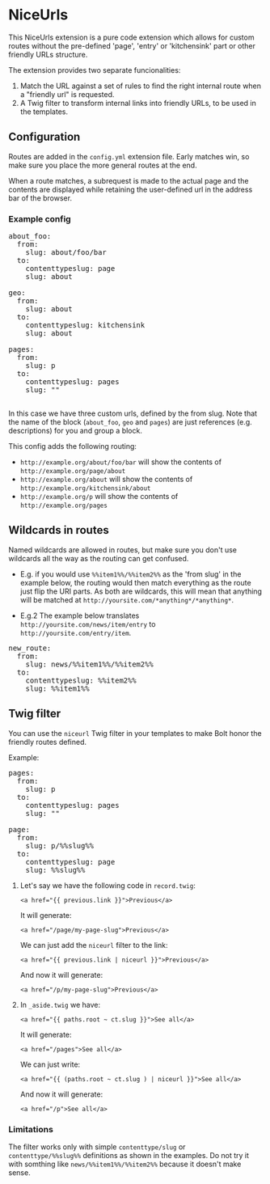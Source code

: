 NiceUrls
========

This NiceUrls extension is a pure code extension which allows for custom routes
without the pre-defined 'page', 'entry' or 'kitchensink' part or other 
friendly URLs structure.

The extension provides two separate funcionalities:

1. Match the URL against a set of rules to find the right internal route when
   a "friendly url" is requested.
2. A Twig filter to transform internal links into friendly URLs, to be used
   in the templates.

Configuration
-------------

Routes are added in the `config.yml` extension file. Early matches win, so make
sure you place the more general routes at the end.

When a route matches, a subrequest is made to the actual page and the contents 
are displayed while retaining the user-defined url in the address bar of the
browser.

### Example config

<pre>
about_foo:
  from:
    slug: about/foo/bar
  to:
    contenttypeslug: page
    slug: about
    
geo:
  from:
    slug: about
  to:
    contenttypeslug: kitchensink
    slug: about
    
pages:
  from:
    slug: p
  to:
    contenttypeslug: pages
    slug: ""
      
</pre>
 
In this case we have three custom urls, defined by the from slug. Note that the 
name of the block (`about_foo`, `geo` and `pages`) are just references 
(e.g. descriptions) for you and group a block.
  
This config adds the following routing:
 
- `http://example.org/about/foo/bar` will show the contents of `http://example.org/page/about`
- `http://example.org/about` will show the contents of `http://example.org/kitchensink/about`
- `http://example.org/p` will show the contents of `http://example.org/pages`


Wildcards in routes
-------------------

Named wildcards are allowed in routes, but make sure you don't use wildcards all
the way as the routing can get confused. 

- E.g. if you would use `%%item1%%/%%item2%%` as the 'from slug' in the example
  below, the routing would then match everything as the route just flip the
  URI parts. As both are wildcards, this will mean that anything will be matched
  at `http://yoursite.com/*anything*/*anything*`.

- E.g.2 The example below translates `http://yoursite.com/news/item/entry` to `http://yoursite.com/entry/item`.

<pre>
new_route:
  from:
    slug: news/%%item1%%/%%item2%%
  to:
    contenttypeslug: %%item2%%
    slug: %%item1%%
</pre>


Twig filter
-----------

You can use the `niceurl` Twig filter in your templates to make Bolt honor the 
friendly routes defined.

Example: 

<pre>
pages:
  from:
    slug: p
  to:
    contenttypeslug: pages
    slug: ""

page:
  from:
    slug: p/%%slug%%
  to:
    contenttypeslug: page
    slug: %%slug%%
</pre>

1. Let's say we have the following code in `record.twig`:

    `<a href="{{ previous.link }}">Previous</a>`

    It will generate:
    
    `<a href="/page/my-page-slug">Previous</a>`
    
    We can just add the `niceurl` filter to the link:
    
    `<a href="{{ previous.link | niceurl }}">Previous</a>`
    
    And now it will generate:
    
    `<a href="/p/my-page-slug">Previous</a>`
    
2. In `_aside.twig` we have:

    `<a href="{{ paths.root ~ ct.slug }}">See all</a>`
    
    It will generate:
    
    `<a href="/pages">See all</a>`

    We can just write:
    
    `<a href="{{ (paths.root ~ ct.slug ) | niceurl }}">See all</a>`
    
    And now it will generate:
    
    `<a href="/p">See all</a>`

### Limitations

The filter works only with simple `contenttype/slug` or ` contenttype/%%slug%%` 
definitions as shown in the examples. Do not try it with somthing like 
`news/%%item1%%/%%item2%%` because it doesn't make sense.
    

    
    